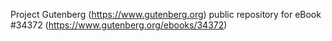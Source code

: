 Project Gutenberg (https://www.gutenberg.org) public repository for eBook #34372 (https://www.gutenberg.org/ebooks/34372)
